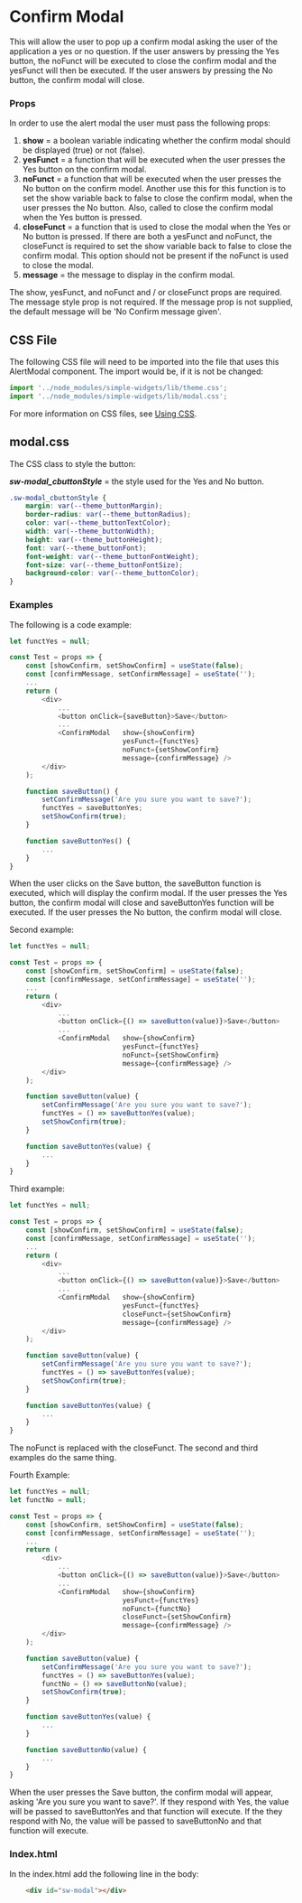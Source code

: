 # **Confirm Modal**

This will allow the user to pop up a confirm modal asking the user of the application a yes or no question.  If the user answers by pressing the Yes button, the noFunct will be executed to close the confirm modal and the yesFunct will then be executed.  If the user answers by pressing the No button, the confirm modal will close.

### **Props**
In order to use the alert modal the user must pass the following props:

1. **show** = a boolean variable indicating whether the confirm modal should be displayed (true) or not (false).
2. **yesFunct** = a function that will be executed when the user presses the Yes button on the confirm modal.
3. **noFunct** = a function that will be executed when the user presses the No button on the confirm model.  Another use this for this function is to set the show variable back to false to close the confirm modal, when the user presses the No button.  Also, called to close the confirm modal when the Yes button is pressed.
4. **closeFunct** = a function that is used to close the modal when the Yes or No button is pressed.  If there are both a yesFunct and noFunct, the closeFunct is required to set the show variable back to false to close the confirm modal.  This option should not be present if the noFunct is used to close the modal.
5. **message** = the message to display in the confirm modal.

The show, yesFunct, and noFunct and / or closeFunct props are required.  The message style prop is not required.  If the message prop is not supplied, the default message will be 'No Confirm message given'.

## CSS File

The following CSS file will need to be imported into the file that uses this AlertModal component.  The import would be, if it is not be changed:

```javascript
import '../node_modules/simple-widgets/lib/theme.css';
import '../node_modules/simple-widgets/lib/modal.css';
```

For more information on CSS files, see [Using CSS](./UsingCSS.md).


## modal.css

The CSS class to style the button:

***sw-modal_cbuttonStyle*** = the style used for the Yes and No  button.

```css
.sw-modal_cbuttonStyle {
    margin: var(--theme_buttonMargin);
    border-radius: var(--theme_buttonRadius);
    color: var(--theme_buttonTextColor);
    width: var(--theme_buttonWidth);
    height: var(--theme_buttonHeight);
    font: var(--theme_buttonFont);
    font-weight: var(--theme_buttonFontWeight);
    font-size: var(--theme_buttonFontSize);
    background-color: var(--theme_buttonColor);
}
```

### **Examples**
The following is a code example:

```javascript
let functYes = null;

const Test = props => {
    const [showConfirm, setShowConfirm] = useState(false);
    const [confirmMessage, setConfirmMessage] = useState('');
    ...
    return (
        <div>
            ...
            <button onClick={saveButton}>Save</button>
            ...
            <ConfirmModal   show={showConfirm} 
                            yesFunct={functYes} 
                            noFunct={setShowConfirm} 
                            message={confirmMessage} />
        </div>
    );

    function saveButton() {
        setConfirmMessage('Are you sure you want to save?');
        functYes = saveButtonYes;
        setShowConfirm(true);
    }

    function saveButtonYes() {
        ...
    }
}
```

When the user clicks on the Save button, the saveButton function is executed, which will display the confirm modal.  If the user presses the Yes button, the confirm modal will close and saveButtonYes function will be executed.  If the user presses the No button, the confirm modal will close.

Second example:

```javascript
let functYes = null;

const Test = props => {
    const [showConfirm, setShowConfirm] = useState(false);
    const [confirmMessage, setConfirmMessage] = useState('');
    ...
    return (
        <div>
            ...
            <button onClick={() => saveButton(value)}>Save</button>
            ...
            <ConfirmModal   show={showConfirm} 
                            yesFunct={functYes} 
                            noFunct={setShowConfirm} 
                            message={confirmMessage} />
        </div>
    );

    function saveButton(value) {
        setConfirmMessage('Are you sure you want to save?');
        functYes = () => saveButtonYes(value);
        setShowConfirm(true);
    }

    function saveButtonYes(value) {
        ...
    }
}
```

Third example:

```javascript
let functYes = null;

const Test = props => {
    const [showConfirm, setShowConfirm] = useState(false);
    const [confirmMessage, setConfirmMessage] = useState('');
    ...
    return (
        <div>
            ...
            <button onClick={() => saveButton(value)}>Save</button>
            ...
            <ConfirmModal   show={showConfirm} 
                            yesFunct={functYes} 
                            closeFunct={setShowConfirm} 
                            message={confirmMessage} />
        </div>
    );

    function saveButton(value) {
        setConfirmMessage('Are you sure you want to save?');
        functYes = () => saveButtonYes(value);
        setShowConfirm(true);
    }

    function saveButtonYes(value) {
        ...
    }
}
```

The noFunct is replaced with the closeFunct.  The second and third examples do the same thing.

Fourth Example:

```javascript
let functYes = null;
let functNo = null;

const Test = props => {
    const [showConfirm, setShowConfirm] = useState(false);
    const [confirmMessage, setConfirmMessage] = useState('');
    ...
    return (
        <div>
            ...
            <button onClick={() => saveButton(value)}>Save</button>
            ...
            <ConfirmModal   show={showConfirm} 
                            yesFunct={functYes}
                            noFunct={functNo} 
                            closeFunct={setShowConfirm} 
                            message={confirmMessage} />
        </div>
    );

    function saveButton(value) {
        setConfirmMessage('Are you sure you want to save?');
        functYes = () => saveButtonYes(value);
        functNo = () => saveButtonNo(value);
        setShowConfirm(true);
    }

    function saveButtonYes(value) {
        ...
    }

    function saveButtonNo(value) {
        ...
    }
}
```

When the user presses the Save button, the confirm modal will appear, asking 'Are you sure you want to save?'.  If they respond with Yes, the value will be passed to saveButtonYes and that function will execute.  If the they respond with No, the value will be passed to saveButtonNo and that function will execute.

### **Index.html**
In the index.html add the following line in the body:
```html
    <div id="sw-modal"></div>
```


